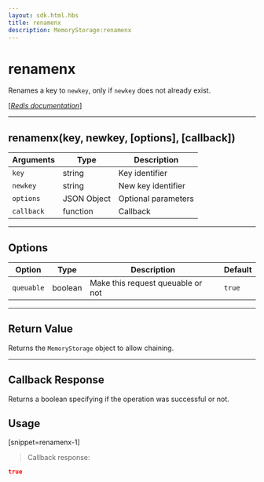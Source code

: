 ```yaml
---
layout: sdk.html.hbs
title: renamenx
description: MemoryStorage:renamenx
---
```

  

# renamenx
Renames a key to `newkey`, only if `newkey` does not already exist.

[[_Redis documentation_]](https://redis.io/commands/renamenx)

---

## renamenx(key, newkey, [options], [callback])

| Arguments | Type | Description |
|---------------|---------|----------------------------------------|
| `key` | string | Key identifier |
| `newkey` | string | New key identifier |
| `options` | JSON Object | Optional parameters |
| `callback` | function | Callback |

---

## Options

| Option | Type | Description | Default |
|---------------|---------|----------------------------------------|---------|
| `queuable` | boolean | Make this request queuable or not  | ``true`` |
---

## Return Value

Returns the `MemoryStorage` object to allow chaining.

---

## Callback Response

Returns a boolean specifying if the operation was successful or not.

## Usage

[snippet=renamenx-1]
> Callback response:

```json
true
```